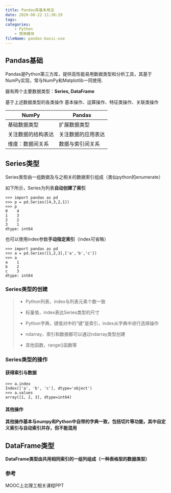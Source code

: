 ```yaml
---
title: Pandas库基本用法
date: 2020-08-22 11:38:29
tags:
categories:
	- Python
	- 常用模块
fileName: pandas-basic-use
---
```


## Pandas基础

Pandas是Python第三方库，提供高性能易用数据类型和分析工具，其基于NumPy实现，常与NumPy和Matplotlib一同使用.

器有两个主要数据类型：**Series, DataFrame**

基于上述数据类型的各类操作
基本操作、运算操作、特征类操作、关联类操作

| NumPy              | Pandas             |
| ------------------ | ------------------ |
| 基础数据类型       | 扩展数据类型       |
| 关注数据的结构表达 | 关注数据的应用表达 |
| 维度：数据间关系   | 数据与索引间关系   |



## Series类型

Series类型由一组数据及与之相关的数据索引组成（类似python的enumerate）

如下所示，Series为列表**自动创建了索引**

```
>>> import pandas as pd
>>> p = pd.Series([4,3,2,1])
>>> p
0    4
1    3
2    2
3    1
dtype: int64
```

也可以使用index参数**手动指定索引**（index可省略）

```
>>> import pandas as pd
>>> a = pd.Series([1,2,3],['a','b','c'])
>>> a
a    1
b    2
c    3
dtype: int64
```

### Series类型的创建

> * Python列表，index与列表元素个数一致
>
> * 标量值，index表达Series类型的尺寸
> * Python字典，键值对中的“键”是索引，index从字典中进行选择操作
> * ndarray，索引和数据都可以通过ndarray类型创建
>
> * 其他函数，range()函数等

### Series类型的操作

#### 获得索引与数据

```
>>> a.index
Index(['a', 'b', 'c'], dtype='object')
>>> a.values
array([1, 2, 3], dtype=int64)
```

#### 其他操作

**其他操作基本与numpy和Python中自带的字典一致，包括切片等功能，其中自定义索引与自动索引并存，但不能混用**



## DataFrame类型

**DataFrame类型由共用相同索引的一组列组成（一种表格型的数据类型）**







### 参考

MOOC上北理工相关课程PPT